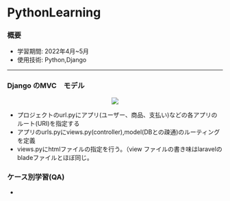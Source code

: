 # PythonLearning

### 概要
* 学習期間: 2022年4月~5月 
* 使用技術: Python,Django

---
### Django のMVC　モデル

<p align="center">
  <img src="https://user-images.githubusercontent.com/75665390/179008552-41f81a9d-ee84-4fd0-9e7a-1e92e5afee6a.png" />
</p>

* プロジェクトのurl.pyにアプリ(ユーザー、商品、支払い)などの各アプリのルート(URI)を指定する
* アプリのurls.pyにviews.py(controller),model(DBとの疎通)のルーティングを定義
* views.pyにhtmlファイルの指定を行う。（view ファイルの書き味はlaravelのbladeファイルとほぼ同じ。

### ケース別学習(QA)
* 
